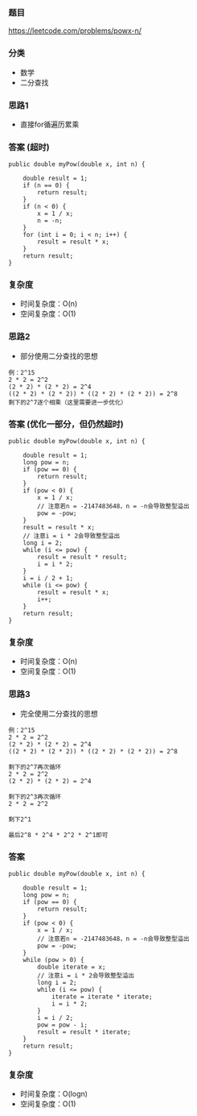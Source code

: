 ### 题目
https://leetcode.com/problems/powx-n/

### 分类
* 数学
* 二分查找

### 思路1
* 直接for循遍历累乘

### 答案 (超时)
```
public double myPow(double x, int n) {

    double result = 1;
    if (n == 0) {
        return result;
    }
    if (n < 0) {
        x = 1 / x;
        n = -n;
    }
    for (int i = 0; i < n; i++) {
        result = result * x;
    }
    return result;
}
```

### 复杂度
* 时间复杂度：O(n)
* 空间复杂度：O(1)

### 思路2
* 部分使用二分查找的思想
```
例：2^15
2 * 2 = 2^2
(2 * 2) * (2 * 2) = 2^4
((2 * 2) * (2 * 2)) * ((2 * 2) * (2 * 2)) = 2^8
剩下的2^7逐个相乘（这里需要进一步优化）
```

### 答案 (优化一部分，但仍然超时)
```
public double myPow(double x, int n) {

    double result = 1;
    long pow = n;
    if (pow == 0) {
        return result;
    }
    if (pow < 0) {
        x = 1 / x;
        // 注意若n = -2147483648，n = -n会导致整型溢出
        pow = -pow;
    }
    result = result * x;
    // 注意i = i * 2会导致整型溢出
    long i = 2;
    while (i <= pow) {
        result = result * result;
        i = i * 2;
    }
    i = i / 2 + 1;
    while (i <= pow) {
        result = result * x;
        i++;
    }
    return result;
}
```

### 复杂度
* 时间复杂度：O(n)
* 空间复杂度：O(1)

### 思路3
* 完全使用二分查找的思想
```
例：2^15
2 * 2 = 2^2
(2 * 2) * (2 * 2) = 2^4
((2 * 2) * (2 * 2)) * ((2 * 2) * (2 * 2)) = 2^8

剩下的2^7再次循环
2 * 2 = 2^2
(2 * 2) * (2 * 2) = 2^4

剩下的2^3再次循环
2 * 2 = 2^2

剩下2^1

最后2^8 * 2^4 * 2^2 * 2^1即可
```

### 答案
```
public double myPow(double x, int n) {

    double result = 1;
    long pow = n;
    if (pow == 0) {
        return result;
    }
    if (pow < 0) {
        x = 1 / x;
        // 注意若n = -2147483648，n = -n会导致整型溢出
        pow = -pow;
    }
    while (pow > 0) {
        double iterate = x;
        // 注意i = i * 2会导致整型溢出
        long i = 2;
        while (i <= pow) {
            iterate = iterate * iterate;
            i = i * 2;
        }
        i = i / 2;
        pow = pow - i;
        result = result * iterate;
    }
    return result;
}
```

### 复杂度
* 时间复杂度：O(logn)
* 空间复杂度：O(1)
